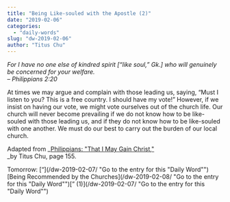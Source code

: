 ```yaml
---
title: "Being Like-souled with the Apostle (2)"
date: "2019-02-06"
categories: 
  - "daily-words"
slug: "dw-2019-02-06"
author: "Titus Chu"
---
```


_For I have no one else of kindred spirit \[“like soul,” Gk.\] who will genuinely be concerned for your welfare._  
_– Philippians 2:20_

At times we may argue and complain with those leading us, saying, “Must I listen to you? This is a free country. I should have my vote!” However, if we insist on having our vote, we might vote ourselves out of the church life. Our church will never become prevailing if we do not know how to be like-souled with those leading us, and if they do not know how to be like-souled with one another. We must do our best to carry out the burden of our local church.

Adapted from _[Philippians: "That I May Gain Christ,"](/book-philippians/ "Go to the listing for this book")  
_by Titus Chu, page 155.

Tomorrow: [“](/dw-2019-02-07/ "Go to the entry for this "Daily Word"")[Being Recommended by the Churches](/dw-2019-02-08/ "Go to the entry for this "Daily Word"")[” (1)](/dw-2019-02-07/ "Go to the entry for this "Daily Word"")
